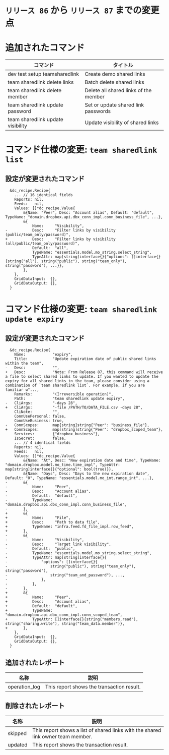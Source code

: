 # `リリース 86` から `リリース 87` までの変更点

# 追加されたコマンド


| コマンド                          | タイトル                              |
|-----------------------------------|---------------------------------------|
| dev test setup teamsharedlink     | Create demo shared links              |
| team sharedlink delete links      | Batch delete shared links             |
| team sharedlink delete member     | Delete all shared links of the member |
| team sharedlink update password   | Set or update shared link passwords   |
| team sharedlink update visibility | Update visibility of shared links     |



# コマンド仕様の変更: `team sharedlink list`

## 設定が変更されたコマンド

```
  &dc_recipe.Recipe{
  	... // 16 identical fields
  	Reports: nil,
  	Feeds:   nil,
  	Values: []*dc_recipe.Value{
  		&{Name: "Peer", Desc: "Account alias", Default: "default", TypeName: "domain.dropbox.api.dbx_conn_impl.conn_business_file", ...},
  		&{
  			Name:     "Visibility",
- 			Desc:     "Filter links by visibility (public/team_only/password)",
+ 			Desc:     "Filter links by visibility (all/public/team_only/password)",
  			Default:  "all",
  			TypeName: "essentials.model.mo_string.select_string",
  			TypeAttr: map[string]interface{}{"options": []interface{}{string("all"), string("public"), string("team_only"), string("password"), ...}},
  		},
  	},
  	GridDataInput:  {},
  	GridDataOutput: {},
  }
```
# コマンド仕様の変更: `team sharedlink update expiry`

## 設定が変更されたコマンド

```
  &dc_recipe.Recipe{
  	Name:            "expiry",
  	Title:           "Update expiration date of public shared links within the team",
- 	Desc:            "",
+ 	Desc:            "Note: From Release 87, this command will receive a file to select shared links to update. If you wanted to update the expiry for all shared links in the team, please consider using a combination of `team sharedlink list`. For example, if you are familiar w"...,
  	Remarks:         "(Irreversible operation)",
  	Path:            "team sharedlink update expiry",
- 	CliArgs:         "-days 28",
+ 	CliArgs:         "-file /PATH/TO/DATA_FILE.csv -days 28",
  	CliNote:         "",
  	ConnUsePersonal: false,
  	ConnUseBusiness: true,
- 	ConnScopes:      map[string]string{"Peer": "business_file"},
+ 	ConnScopes:      map[string]string{"Peer": "dropbox_scoped_team"},
  	Services:        {"dropbox_business"},
  	IsSecret:        false,
  	... // 4 identical fields
  	Reports: nil,
  	Feeds:   nil,
  	Values: []*dc_recipe.Value{
  		&{Name: "At", Desc: "New expiration date and time", TypeName: "domain.dropbox.model.mo_time.time_impl", TypeAttr: map[string]interface{}{"optional": bool(true)}},
  		&{Name: "Days", Desc: "Days to the new expiration date", Default: "0", TypeName: "essentials.model.mo_int.range_int", ...},
- 		&{
- 			Name:     "Peer",
- 			Desc:     "Account alias",
- 			Default:  "default",
- 			TypeName: "domain.dropbox.api.dbx_conn_impl.conn_business_file",
- 		},
+ 		&{
+ 			Name:     "File",
+ 			Desc:     "Path to data file",
+ 			TypeName: "infra.feed.fd_file_impl.row_feed",
+ 		},
- 		&{
- 			Name:     "Visibility",
- 			Desc:     "Target link visibility",
- 			Default:  "public",
- 			TypeName: "essentials.model.mo_string.select_string",
- 			TypeAttr: map[string]interface{}{
- 				"options": []interface{}{
- 					string("public"), string("team_only"), string("password"),
- 					string("team_and_password"), ...,
- 				},
- 			},
- 		},
+ 		&{
+ 			Name:     "Peer",
+ 			Desc:     "Account alias",
+ 			Default:  "default",
+ 			TypeName: "domain.dropbox.api.dbx_conn_impl.conn_scoped_team",
+ 			TypeAttr: []interface{}{string("members.read"), string("sharing.write"), string("team_data.member")},
+ 		},
  	},
  	GridDataInput:  {},
  	GridDataOutput: {},
  }
```
## 追加されたレポート

| 名称          | 説明                                      |
|---------------|-------------------------------------------|
| operation_log | This report shows the transaction result. |

## 削除されたレポート

| 名称    | 説明                                                                             |
|---------|----------------------------------------------------------------------------------|
| skipped | This report shows a list of shared links with the shared link owner team member. |
| updated | This report shows the transaction result.                                        |


